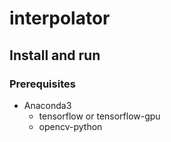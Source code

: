 # interpolator

## Install and run

### Prerequisites

*   Anaconda3
    *   tensorflow or tensorflow-gpu
    *   opencv-python

